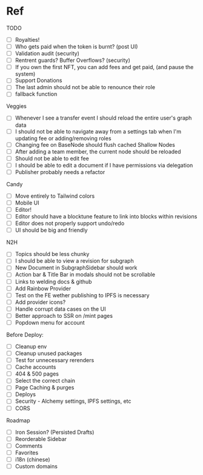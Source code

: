 # Ref

TODO

- [ ] Royalties!
- [ ] Who gets paid when the token is burnt? (post UI)
- [ ] Validation audit (security)
- [ ] Rentrent guards? Buffer Overflows? (security)
- [ ] If you own the first NFT, you can add fees and get paid, (and pause the system)
- [ ] Support Donations
- [ ] The last admin should not be able to renounce their role
- [ ] fallback function

Veggies
- [ ] Whenever I see a transfer event I should reload
  the entire user's graph data
- [ ] I should not be able to navigate away from a settings tab when I'm updating fee or adding/removing roles
- [ ] Changing fee on BaseNode should flush cached Shallow Nodes
- [ ] After adding a team member, the current node should be reloaded
- [ ] Should not be able to edit fee
- [ ] I should be able to edit a document if I have permissions via delegation
- [ ] Publisher probably needs a refactor

Candy
- [ ] Move entirely to Tailwind colors
- [ ] Mobile UI
- [ ] Editor!
- [ ] Editor should have a blocktune feature to link into blocks within revisions
- [ ] Editor does not properly support undo/redo
- [ ] UI should be big and friendly

N2H
- [ ] Topics should be less chunky
- [ ] I should be able to view a revision for subgraph
- [ ] New Document in SubgraphSidebar should work
- [ ] Action bar & Title Bar in modals should not be scrollable
- [ ] Links to welding docs & github
- [ ] Add Rainbow Provider
- [ ] Test on the FE wether publishing to IPFS is necessary
- [ ] Add provider icons?
- [ ] Handle corrupt data cases on the UI
- [ ] Better approach to SSR on /mint pages
- [ ] Popdown menu for account

Before Deploy:
- [ ] Cleanup env
- [ ] Cleanup unused packages
- [ ] Test for unnecessary rerenders
- [ ] Cache accounts
- [ ] 404 & 500 pages
- [ ] Select the correct chain
- [ ] Page Caching & purges
- [ ] Deploys
- [ ] Security - Alchemy settings, IPFS settings, etc
- [ ] CORS

Roadmap
- [ ] Iron Session? (Persisted Drafts)
- [ ] Reorderable Sidebar
- [ ] Comments
- [ ] Favorites
- [ ] i18n (chinese)
- [ ] Custom domains
